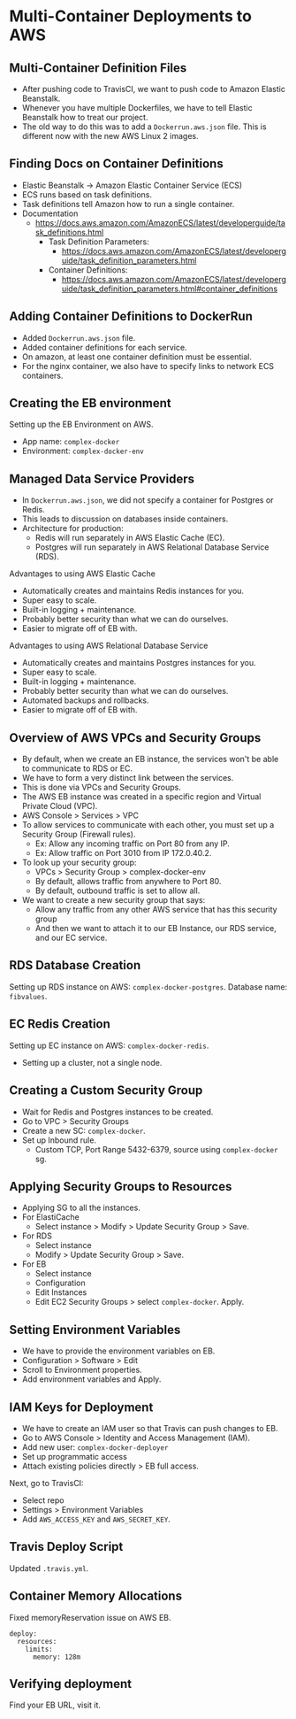 # Multi-Container Deployments to AWS

## Multi-Container Definition Files

* After pushing code to TravisCI, we want to push code to Amazon Elastic Beanstalk.
* Whenever you have multiple Dockerfiles, we have to tell Elastic Beanstalk how to treat our project.
* The old way to do this was to add a `Dockerrun.aws.json` file. This is different now with the new AWS Linux 2 images.

## Finding Docs on Container Definitions

* Elastic Beanstalk -> Amazon Elastic Container Service (ECS)
* ECS runs based on task definitions.
* Task definitions tell Amazon how to run a single container.
* Documentation
  * https://docs.aws.amazon.com/AmazonECS/latest/developerguide/task_definitions.html
    * Task Definition Parameters: 
      * https://docs.aws.amazon.com/AmazonECS/latest/developerguide/task_definition_parameters.html
    * Container Definitions: 
      * https://docs.aws.amazon.com/AmazonECS/latest/developerguide/task_definition_parameters.html#container_definitions

## Adding Container Definitions to DockerRun

* Added `Dockerrun.aws.json` file.
* Added container definitions for each service.
* On amazon, at least one container definition must be essential.
* For the nginx container, we also have to specify links to network ECS containers.

## Creating the EB environment

Setting up the EB Environment on AWS.
* App name: `complex-docker`
* Environment: `complex-docker-env`

## Managed Data Service Providers

* In `Dockerrun.aws.json`, we did not specify a container for Postgres or Redis.
* This leads to discussion on databases inside containers.
* Architecture for production:
  * Redis will run separately in AWS Elastic Cache (EC).
  * Postgres will run separately in AWS Relational Database Service (RDS).

Advantages to using AWS Elastic Cache
* Automatically creates and maintains Redis instances for you.
* Super easy to scale.
* Built-in logging + maintenance.
* Probably better security than what we can do ourselves.
* Easier to migrate off of EB with.

Advantages to using AWS Relational Database Service
* Automatically creates and maintains Postgres instances for you.
* Super easy to scale.
* Built-in logging + maintenance.
* Probably better security than what we can do ourselves.
* Automated backups and rollbacks.
* Easier to migrate off of EB with.

## Overview of AWS VPCs and Security Groups

* By default, when we create an EB instance, the services won't be able to communicate to RDS or EC.
* We have to form a very distinct link between the services.
* This is done via VPCs and Security Groups.
* The AWS EB instance was created in a specific region and Virtual Private Cloud (VPC).
* AWS Console > Services > VPC
* To allow services to communicate with each other, you must set up a Security Group (Firewall rules).
  * Ex: Allow any incoming traffic on Port 80 from any IP.
  * Ex: Allow traffic on Port 3010 from IP 172.0.40.2.
* To look up your security group:
  * VPCs > Security Group > complex-docker-env
  * By default, allows traffic from anywhere to Port 80.
  * By default, outbound traffic is set to allow all.
* We want to create a new security group that says:
  * Allow any traffic from any other AWS service that has this security group
  * And then we want to attach it to our EB Instance, our RDS service, and our EC service.

## RDS Database Creation

Setting up RDS instance on AWS: `complex-docker-postgres`.
Database name: `fibvalues`.

## EC Redis Creation

Setting up EC instance on AWS: `complex-docker-redis`.
* Setting up a cluster, not a single node.

## Creating a Custom Security Group

* Wait for Redis and Postgres instances to be created.
* Go to VPC > Security Groups
* Create a new SC: `complex-docker`.
* Set up Inbound rule.
  * Custom TCP, Port Range 5432-6379, source using `complex-docker` sg.

## Applying Security Groups to Resources

* Applying SG to all the instances.
* For ElastiCache
  * Select instance > Modify > Update Security Group > Save.
* For RDS
  * Select instance
  * Modify > Update Security Group > Save.
* For EB
  * Select instance
  * Configuration
  * Edit Instances
  * Edit EC2 Security Groups > select `complex-docker`. Apply.

## Setting Environment Variables

* We have to provide the environment variables on EB.
* Configuration > Software > Edit
* Scroll to Environment properties.
* Add environment variables and Apply.

## IAM Keys for Deployment

* We have to create an IAM user so that Travis can push changes to EB.
* Go to AWS Console > Identity and Access Management (IAM).
* Add new user: `complex-docker-deployer`
* Set up programmatic access
* Attach existing policies directly > EB full access.

Next, go to TravisCI:
* Select repo
* Settings > Environment Variables
* Add `AWS_ACCESS_KEY` and `AWS_SECRET_KEY`.

## Travis Deploy Script

Updated `.travis.yml`.

## Container Memory Allocations

Fixed memoryReservation issue on AWS EB.

```
deploy:
  resources:
    limits:
      memory: 128m
```

## Verifying deployment

Find your EB URL, visit it.
